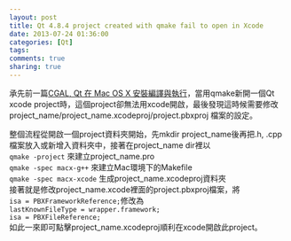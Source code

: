 ```yaml
---
layout: post
title: Qt 4.8.4 project created with qmake fail to open in Xcode
date: 2013-07-24 01:36:00
categories: [Qt]
tags:
comments: true
sharing: true
---
```


承先前一篇[CGAL, Qt 在 Mac OS X 安裝編譯與執行](/blog/2013/04/13/cgal-on-macos-x/)，當用qmake新開一個Qt xcode project時，這個project卻無法用xcode開啟，最後發現這時候需要修改 project_name/project_name.xcodeproj/project.pbxproj 檔案的設定。  
<!--more-->

整個流程從開啟一個project資料夾開始，先mkdir project_name後再把.h, .cpp檔案放入或新增入資料夾中，接著在project_name dir裡以    
`qmake -project` 來建立project_name.pro  
`qmake -spec macx-g++` 來建立Mac環境下的Makefile  
`qmake -spec macx-xcode` 生成project_name.xcodeproj資料夾  
接著就是修改project_name.xcode裡面的project.pbxproj檔案，將  
`isa = PBXFrameworkReference;`修改為  
`lastKnownFileType = wrapper.framework;`  
`isa = PBXFileReference;`  
如此一來即可點擊project_name.xcodeproj順利在xcode開啟此project。


